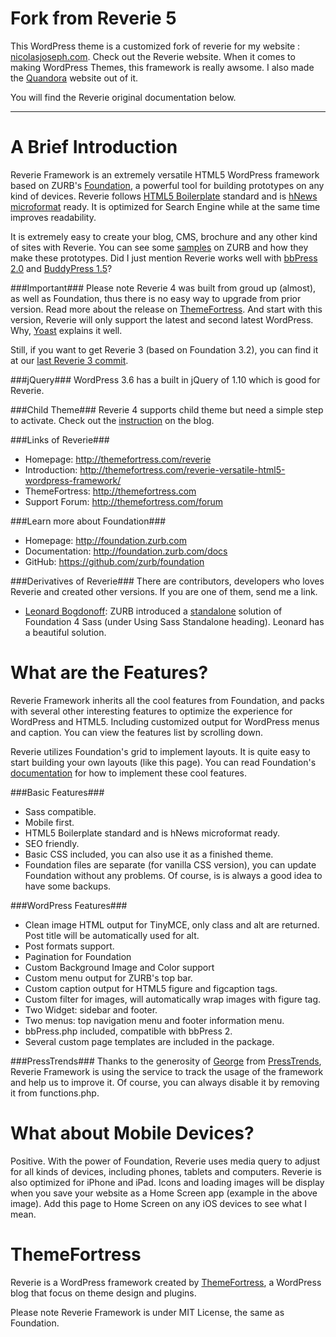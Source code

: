 Fork from Reverie 5
===================
This WordPress theme is a customized fork of reverie for my website : [nicolasjoseph.com](http://www.nicolasjoseph.com). Check out the Reverie website. When it comes to making WordPress Themes, this framework is really awsome. I also made the [Quandora](http://www.quandora.com) website out of it.

You will find the Reverie original documentation below.

----------------------------------------------------------------------------------------------------------------------

A Brief Introduction
====================
Reverie Framework is an extremely versatile HTML5 WordPress framework based on ZURB's [Foundation](http://foundation.zurb.com), a powerful tool for building prototypes on any kind of devices. Reverie follows [HTML5 Boilerplate](http://html5boilerplate.com) standard and is [hNews microformat](https://www.readability.com/publishers/guidelines) ready. It is optimized for Search Engine while at the same time improves readability.

It is extremely easy to create your blog, CMS, brochure and any other kind of sites with Reverie. You can see some [samples](http://foundation.zurb.com/templates.php) on ZURB and how they make these prototypes. Did I just mention Reverie works well with [bbPress 2.0](http://bbpress.org/) and [BuddyPress 1.5](http://buddypress.org/)?

###Important###
Please note Reverie 4 was built from groud up (almost), as well as Foundation, thus there is no easy way to upgrade from prior version. Read more about the release on [ThemeFortress](http://themefortress.com/reverie-framework-4/). And start with this version, Reverie will only support the latest and second latest WordPress. Why, [Yoast](http://yoast.com/why-we-dont-support-old-wordpress-versions/) explains it well.

Still, if you want to get Reverie 3 (based on Foundation 3.2), you can find it at our [last Reverie 3 commit](https://github.com/milohuang/reverie/tree/2ef429776d4d3e27906e44d7d0a43cf912078e36).

###jQuery###
WordPress 3.6 has a built in jQuery of 1.10 which is good for Reverie.

###Child Theme###
Reverie 4 supports child theme but need a simple step to activate. Check out the [instruction](http://themefortress.com/child-theme-reverie-4/) on the blog.


###Links of Reverie###
* Homepage:      http://themefortress.com/reverie
* Introduction:  http://themefortress.com/reverie-versatile-html5-wordpress-framework/
* ThemeFortress: http://themefortress.com
* Support Forum: http://themefortress.com/forum

###Learn more about Foundation###
* Homepage:      http://foundation.zurb.com  
* Documentation: http://foundation.zurb.com/docs  
* GitHub:        https://github.com/zurb/foundation

###Derivatives of Reverie###
There are contributors, developers who loves Reverie and created other versions. If you are one of them, send me a link.
* [Leonard Bogdonoff](https://github.com/lkbgift/reverie/): ZURB introduced a [standalone](http://foundation.zurb.com/docs/sass.html) solution of Foundation 4 Sass (under Using Sass Standalone heading). Leonard has a beautiful solution.



What are the Features?
======================
Reverie Framework inherits all the cool features from Foundation, and packs with several other interesting features to optimize the experience for WordPress and HTML5. Including customized output for WordPress menus and caption. You can view the features list by scrolling down.

Reverie utilizes Foundation's grid to implement layouts. It is quite easy to start building your own layouts (like this page). You can read Foundation's [documentation](http://foundation.zurb.com/docs/) for how to implement these cool features.

###Basic Features###
* Sass compatible.
* Mobile first.
* HTML5 Boilerplate standard and is hNews microformat ready.
* SEO friendly.
* Basic CSS included, you can also use it as a finished theme.
* Foundation files are separate (for vanilla CSS version), you can update Foundation without any problems. Of course, is is always a good idea to have some backups.

###WordPress Features###
* Clean image HTML output for TinyMCE, only class and alt are returned. Post title will be automatically used for alt.
* Post formats support.
* Pagination for Foundation
* Custom Background Image and Color support
* Custom menu output for ZURB's top bar.
* Custom caption output for HTML5 figure and figcaption tags.
* Custom filter for images, will automatically wrap images with figure tag.
* Two Widget: sidebar and footer.
* Two menus: top navigation menu and footer information menu.
* bbPress.php included, compatible with bbPress 2.
* Several custom page templates are included in the package.

###PressTrends###
Thanks to the generosity of [George](https://twitter.com/prstrends) from [PressTrends](http://www.presstrends.io/), Reverie Framework is using the service to track the usage of the framework and help us to improve it. Of course, you can always disable it by removing it from functions.php.

What about Mobile Devices?
==========================
Positive. With the power of Foundation, Reverie uses media query to adjust for all kinds of devices, including phones, tablets and computers. Reverie is also optimized for iPhone and iPad. Icons and loading images will be display when you save your website as a Home Screen app (example in the above image). Add this page to Home Screen on any iOS devices to see what I mean.

ThemeFortress
=============
Reverie is a WordPress framework created by [ThemeFortress](http://themefortress.com), a WordPress blog that focus on theme design and plugins.

Please note Reverie Framework is under MIT License, the same as Foundation.


